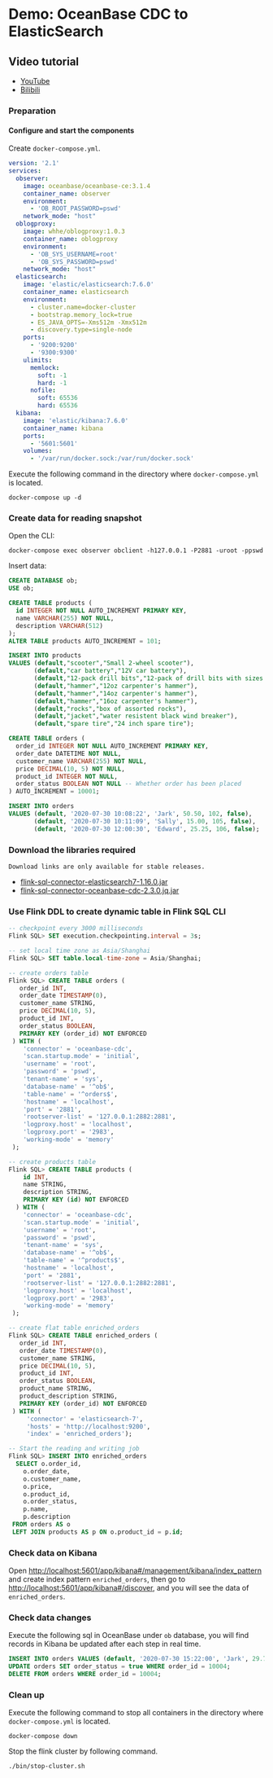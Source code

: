 # Demo: OceanBase CDC to ElasticSearch

## Video tutorial

- [YouTube](https://www.youtube.com/watch?v=ODGE-73Dntg&t=2s)
- [Bilibili](https://www.bilibili.com/video/BV1Zg411a7ZB/?spm_id_from=333.999.0.0)

### Preparation

#### Configure and start the components

Create `docker-compose.yml`.

```yaml
version: '2.1'
services:
  observer:
    image: oceanbase/oceanbase-ce:3.1.4
    container_name: observer
    environment:
      - 'OB_ROOT_PASSWORD=pswd'
    network_mode: "host"
  oblogproxy:
    image: whhe/oblogproxy:1.0.3
    container_name: oblogproxy
    environment:
      - 'OB_SYS_USERNAME=root'
      - 'OB_SYS_PASSWORD=pswd'
    network_mode: "host"
  elasticsearch:
    image: 'elastic/elasticsearch:7.6.0'
    container_name: elasticsearch
    environment:
      - cluster.name=docker-cluster
      - bootstrap.memory_lock=true
      - ES_JAVA_OPTS=-Xms512m -Xmx512m
      - discovery.type=single-node
    ports:
      - '9200:9200'
      - '9300:9300'
    ulimits:
      memlock:
        soft: -1
        hard: -1
      nofile:
        soft: 65536
        hard: 65536
  kibana:
    image: 'elastic/kibana:7.6.0'
    container_name: kibana
    ports:
      - '5601:5601'
    volumes:
      - '/var/run/docker.sock:/var/run/docker.sock'
```

Execute the following command in the directory where `docker-compose.yml` is located.

```shell
docker-compose up -d
```

### Create data for reading snapshot

Open the CLI:

```shell
docker-compose exec observer obclient -h127.0.0.1 -P2881 -uroot -ppswd
```

Insert data:

```sql
CREATE DATABASE ob;
USE ob;

CREATE TABLE products (
  id INTEGER NOT NULL AUTO_INCREMENT PRIMARY KEY,
  name VARCHAR(255) NOT NULL,
  description VARCHAR(512)
);
ALTER TABLE products AUTO_INCREMENT = 101;

INSERT INTO products
VALUES (default,"scooter","Small 2-wheel scooter"),
       (default,"car battery","12V car battery"),
       (default,"12-pack drill bits","12-pack of drill bits with sizes ranging from #40 to #3"),
       (default,"hammer","12oz carpenter's hammer"),
       (default,"hammer","14oz carpenter's hammer"),
       (default,"hammer","16oz carpenter's hammer"),
       (default,"rocks","box of assorted rocks"),
       (default,"jacket","water resistent black wind breaker"),
       (default,"spare tire","24 inch spare tire");

CREATE TABLE orders (
  order_id INTEGER NOT NULL AUTO_INCREMENT PRIMARY KEY,
  order_date DATETIME NOT NULL,
  customer_name VARCHAR(255) NOT NULL,
  price DECIMAL(10, 5) NOT NULL,
  product_id INTEGER NOT NULL,
  order_status BOOLEAN NOT NULL -- Whether order has been placed
) AUTO_INCREMENT = 10001;

INSERT INTO orders
VALUES (default, '2020-07-30 10:08:22', 'Jark', 50.50, 102, false),
       (default, '2020-07-30 10:11:09', 'Sally', 15.00, 105, false),
       (default, '2020-07-30 12:00:30', 'Edward', 25.25, 106, false);
```

### Download the libraries required

```Download links are only available for stable releases.```

- [flink-sql-connector-elasticsearch7-1.16.0.jar](https://repo.maven.apache.org/maven2/org/apache/flink/flink-sql-connector-elasticsearch7/1.16.0/flink-sql-connector-elasticsearch7-1.16.0.jar)
- [flink-sql-connector-oceanbase-cdc-2.3.0.jq.jar](https://repo1.maven.org/maven2/com/ververica/flink-sql-connector-oceanbase-cdc/2.3.0.jq/flink-sql-connector-oceanbase-cdc-2.3.0.jq.jar)

### Use Flink DDL to create dynamic table in Flink SQL CLI

```sql
-- checkpoint every 3000 milliseconds                     
Flink SQL> SET execution.checkpointing.interval = 3s;

-- set local time zone as Asia/Shanghai
Flink SQL> SET table.local-time-zone = Asia/Shanghai;

-- create orders table
Flink SQL> CREATE TABLE orders (
   order_id INT,
   order_date TIMESTAMP(0),
   customer_name STRING,
   price DECIMAL(10, 5),
   product_id INT,
   order_status BOOLEAN,
   PRIMARY KEY (order_id) NOT ENFORCED
 ) WITH (
    'connector' = 'oceanbase-cdc',
    'scan.startup.mode' = 'initial',
    'username' = 'root',
    'password' = 'pswd',
    'tenant-name' = 'sys',
    'database-name' = '^ob$',
    'table-name' = '^orders$',
    'hostname' = 'localhost',
    'port' = '2881',
    'rootserver-list' = '127.0.0.1:2882:2881',
    'logproxy.host' = 'localhost',
    'logproxy.port' = '2983',
    'working-mode' = 'memory'
 );

-- create products table
Flink SQL> CREATE TABLE products (
    id INT,
    name STRING,
    description STRING,
    PRIMARY KEY (id) NOT ENFORCED
  ) WITH (
    'connector' = 'oceanbase-cdc',
    'scan.startup.mode' = 'initial',
    'username' = 'root',
    'password' = 'pswd',
    'tenant-name' = 'sys',
    'database-name' = '^ob$',
    'table-name' = '^products$',
    'hostname' = 'localhost',
    'port' = '2881',
    'rootserver-list' = '127.0.0.1:2882:2881',
    'logproxy.host' = 'localhost',
    'logproxy.port' = '2983',
    'working-mode' = 'memory'
 );

-- create flat table enriched_orders
Flink SQL> CREATE TABLE enriched_orders (
   order_id INT,
   order_date TIMESTAMP(0),
   customer_name STRING,
   price DECIMAL(10, 5),
   product_id INT,
   order_status BOOLEAN,
   product_name STRING,
   product_description STRING,
   PRIMARY KEY (order_id) NOT ENFORCED
 ) WITH (
     'connector' = 'elasticsearch-7',
     'hosts' = 'http://localhost:9200',
     'index' = 'enriched_orders');

-- Start the reading and writing job
Flink SQL> INSERT INTO enriched_orders
  SELECT o.order_id,
    o.order_date,
    o.customer_name,
    o.price,
    o.product_id,
    o.order_status,
    p.name,
    p.description
 FROM orders AS o
 LEFT JOIN products AS p ON o.product_id = p.id;
```

### Check data on Kibana

Open  [http://localhost:5601/app/kibana#/management/kibana/index_pattern](http://localhost:5601/app/kibana#/management/kibana/index_pattern) and create index pattern `enriched_orders`, then go to [http://localhost:5601/app/kibana#/discover](http://localhost:5601/app/kibana#/discover), and you will see the data of `enriched_orders`.

### Check data changes

Execute the following sql in OceanBase under `ob` database, you will find records in Kibana be updated after each step in real time.

```sql
INSERT INTO orders VALUES (default, '2020-07-30 15:22:00', 'Jark', 29.71, 104, false);
UPDATE orders SET order_status = true WHERE order_id = 10004;
DELETE FROM orders WHERE order_id = 10004;
```

### Clean up

Execute the following command to stop all containers in the directory where `docker-compose.yml` is located.

```shell
docker-compose down
```

Stop the flink cluster by following command.

```shell
./bin/stop-cluster.sh
```
